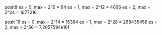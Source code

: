 posit8
es = 0, max = 2^6 = 64
es = 1, max = 2^12 = 4096
es = 2, max = 2^24 = 1677216

posit 16
es = 0, max = 2^14 = 16384
es = 1, max = 2^28 = 268435456
es = 2, max = 2^56 = 7.2057594e16f